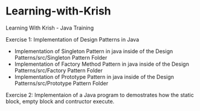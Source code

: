 # Learning-with-Krish
Learning With Krish - Java Training 

Exercise 1: Implementation of Design Patterns in Java
* Implementation of Singleton Pattern in java inside of the Design Patterns/src/Singleton Pattern Folder 
* Implementation of Factory Method Pattern in java inside of the Design Patterns/src/Factory Pattern Folder 
* Implementation of Prototype Pattern in java inside of the Design Patterns/src/Prototype Pattern Folder

Exercise 2: Implementaion of a Java program to demostrates how the static block, empty block and contructor execute.
